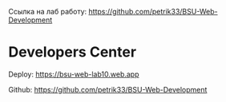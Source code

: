 Ссылка на лаб работу: https://github.com/petrik33/BSU-Web-Development

# Developers Center

Deploy: https://bsu-web-lab10.web.app

Github: https://github.com/petrik33/BSU-Web-Development